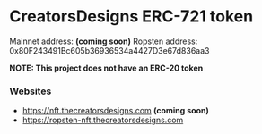 # CreatorsDesigns ERC-721 token

Mainnet address: **(coming soon)**
Ropsten address: 0x80F243491Bc605b36936534a4427D3e67d836aa3

**NOTE: This project does not have an ERC-20 token**

### Websites

- https://nft.thecreatorsdesigns.com **(coming soon)**
- https://ropsten-nft.thecreatorsdesigns.com